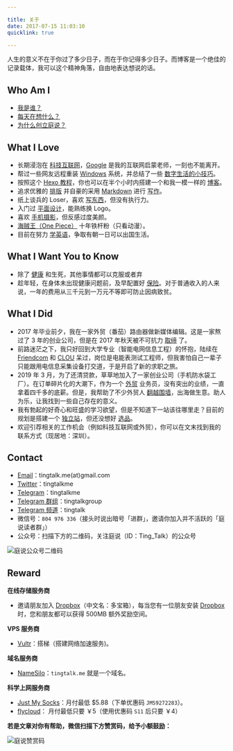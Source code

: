 ```yaml
---

title: 关于  
date: 2017-07-15 11:03:10   
quicklink: true  

---
```



人生的意义不在于你过了多少日子，而在于你记得多少日子。而博客是一个绝佳的记录载体，我可以这个精神角落，自由地表达想说的话。

## Who Am I

- [我是谁？](https://tingtalk.me/tim/)
- [每天在想什么？](https://tingtalk.me/whisper/)
- [为什么创立庭说？](https://tingtalk.me/brand/)

## What I Love

- 长期浸泡在 [科技互联网](https://tingtalk.me/categories/digital-life)，[Google](https://tingtalk.me/fq/) 是我的互联网启蒙老师，一刻也不能离开。
- 帮过一些网友远程重装 [Windows](https://tingtalk.me/windows/) 系统，并总结了一些 [数字生活的小技巧](https://tingtalk.me/digital-life-tips/)。
- 按照这个 [Hexo 教程](https://easyhexo.com/)，你也可以在半个小时内搭建一个和我一模一样的 [博客](https://tingtalk.me/categories/website/hexo/)。
- 追求优雅的 [排版](https://tingtalk.me/typography/) 并自豪的采用 [Markdown](https://tingtalk.me/markdown/) 进行 [写作](https://tingtalk.me/categories/others/mandarin/)。
- 纸上谈兵的 Loser，喜欢 [写东西](https://tingtalk.me/composition-seven-tips/)，但没有执行力。
- 入门过 [平面设计](https://tingtalk.me/categories/design/)，能熟练换 Logo。
- 喜欢 [手机摄影](https://tingtalk.me/photography/)，但反感过度美颜。
- [海贼王（One Piece）](https://tingtalk.me/one-piece-english/) 十年铁杆粉（只看动漫）。
- 目前在努力 [学英语](https://tingtalk.me/categories/english/)，争取有朝一日可以出国生活。



## What I Want You to Know

- 除了 [健康](https://tingtalk.me/health/) 和生死，其他事情都可以克服或者弃
- 趁年轻，在身体未出现健康问题前，及早配置好 [保险](https://tingtalk.me/personal-insurance/)。对于普通收入的人来说，一年的费用从三千元到一万元不等即可防止因病致贫。


## What I Did

- 2017 年毕业前夕，我在一家外贸（番茄）路由器做新媒体编辑。这是一家熬过了 3 年的创业公司，但是在 2017 年秋天被不可抗力 [取缔](https://www.zhihu.com/question/67206264) 了。 
- 前路迷茫之下，我只好回到大学专业（智能电网信息工程）的怀抱，陆续在 [Friendcom](http://www.friendcom.com/) 和 [CLOU](https://www.szclou.com/) 呆过，岗位是电能表测试工程师，但我害怕自己一辈子只能跟用电信息采集设备打交道，于是开启了新的求职之旅。
- 2019 年 3 月，为了还清贷款，草草地加入了一家创业公司（手机防水袋工厂）。在订单碎片化的大潮下，作为一个 [外贸](https://tingtalk.me/categories/foreign-trade/) 业务员，没有突出的业绩，一直拿着四千多的底薪。但是，我帮助了不少外贸人 [翻越围墙](https://tingtalk.me/fq/)，出海做生意。助人为乐，让我找到一些自己存在的意义。
- 我有勃起的好奇心和旺盛的学习欲望，但是不知道下一站该往哪里走？目前的规划是搭建一个 [独立站](https://tingtalk.me/dropshipping-website/)，但还没想好 [选品](https://tingtalk.me/find-dropshipping-products/)。
- 欢迎引荐相关的工作机会（例如科技互联网或外贸），你可以在文末找到我的联系方式（现居地：深圳）。


## Contact

- [Email](tingtalk.me(at)gmail.com)：tingtalk.me(at)gmail.com
- [Twitter](https://twitter.com/tingtalkme)：tingtalkme
- [Telegram](https://t.me/tingtalkme)：tingtalkme
- [Telegram 群组](https://t.me/tingtalkgroup)：tingtalkgroup
- [Telegram 频道](https://t.me/tingtalk)：tingtalk
- 微信号：`804 976 336`（接头时说出暗号「进群」，邀请你加入并不活跃的「庭说读者群」）
- 公众号：扫描下方的二维码，关注庭说（ID：Ting_Talk）的公众号

![庭说公众号二维码](https://i.loli.net/2019/05/06/5cd059859d5e0.jpg)


## Reward

**在线存储服务商**
- 邀请朋友加入 [Dropbox](https://db.tt/glXXjeFXJN)（中文名：多宝箱），每当您有一位朋友安装 [Dropbox](https://db.tt/glXXjeFXJN) 时，您和朋友都可以获得 500MB 额外奖励空间。


**VPS 服务商**
- [Vultr](www.vultr.com/?ref=7230883)：搭梯（搭建网络加速服务)。


**域名服务商**
- [NameSilo](https://www.namesilo.com/?rid=d1eaf64se )：`tingtalk.me` 就是一个域名。


**科学上网服务商**
- [Just My Socks](https://justmysocks1.net/members/aff.php?aff=1010)：月付最低 $5.88（下单优惠码 `JMS9272283`）。
- [flycloud](https://www.flycloud.ws/auth/register?code=Lugd)： 月付最低只要 ￥5（使用优惠码 `S11` 后只要 ￥4）


**若是文章对你有帮助，微信扫描下方赞赏码，给予小额鼓励：**

![庭说赞赏码](https://i.loli.net/2019/05/06/5cd05985b50a5.jpg)

